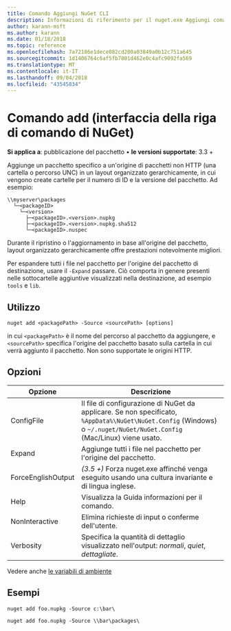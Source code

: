 ```yaml
---
title: Comando Aggiungi NuGet CLI
description: Informazioni di riferimento per il nuget.exe Aggiungi comando
author: karann-msft
ms.author: karann
ms.date: 01/18/2018
ms.topic: reference
ms.openlocfilehash: 7a72186e1dece082cd200a03849a0b12c751a645
ms.sourcegitcommit: 1d1406764c6af5fb7801d462e0c4afc9092fa569
ms.translationtype: MT
ms.contentlocale: it-IT
ms.lasthandoff: 09/04/2018
ms.locfileid: "43545834"
---
```

# <a name="add-command-nuget-cli"></a>Comando add (interfaccia della riga di comando di NuGet)

**Si applica a**: pubblicazione del pacchetto &bullet; **le versioni supportate**: 3.3 +

Aggiunge un pacchetto specifico a un'origine di pacchetti non HTTP (una cartella o percorso UNC) in un layout organizzato gerarchicamente, in cui vengono create cartelle per il numero di ID e la versione del pacchetto. Ad esempio:

    \\myserver\packages
      └─<packageID>
        └─<version>
          ├─<packageID>.<version>.nupkg
          ├─<packageID>.<version>.nupkg.sha512
          └─<packageID>.nuspec

Durante il ripristino o l'aggiornamento in base all'origine del pacchetto, layout organizzato gerarchicamente offre prestazioni notevolmente migliori.

Per espandere tutti i file nel pacchetto per l'origine del pacchetto di destinazione, usare il `-Expand` passare. Ciò comporta in genere presenti nelle sottocartelle aggiuntive visualizzati nella destinazione, ad esempio `tools` e `lib`.

## <a name="usage"></a>Utilizzo

```cli
nuget add <packagePath> -Source <sourcePath> [options]
```

in cui `<packagePath>` è il nome del percorso al pacchetto da aggiungere, e `<sourcePath>` specifica l'origine del pacchetto basato sulla cartella in cui verrà aggiunto il pacchetto. Non sono supportate le origini HTTP.

## <a name="options"></a>Opzioni

| Opzione | Descrizione |
| --- | --- |
| ConfigFile | Il file di configurazione di NuGet da applicare. Se non specificato, `%AppData%\NuGet\NuGet.Config` (Windows) o `~/.nuget/NuGet/NuGet.Config` (Mac/Linux) viene usato.|
| Expand | Aggiunge tutti i file nel pacchetto per l'origine del pacchetto. |
| ForceEnglishOutput | *(3.5 +)*  Forza nuget.exe affinché venga eseguito usando una cultura invariante e di lingua inglese. |
| Help | Visualizza la Guida informazioni per il comando. |
| NonInteractive | Elimina richieste di input o conferme dell'utente. |
| Verbosity | Specifica la quantità di dettaglio visualizzato nell'output: *normali*, *quiet*, *dettagliate*. |

Vedere anche [le variabili di ambiente](cli-ref-environment-variables.md)

## <a name="examples"></a>Esempi

```cli
nuget add foo.nupkg -Source c:\bar\

nuget add foo.nupkg -Source \\bar\packages\
```
